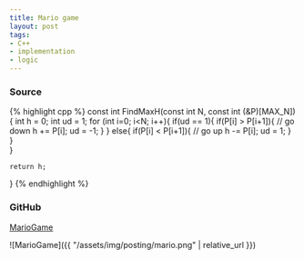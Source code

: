 ```yaml
---
title: Mario game
layout: post
tags:
- C++
- implementation
- logic
---
```


### Source

{% highlight cpp %}
const int FindMaxH(const int N, const int (&P)[MAX_N])
{
	int h = 0;
	int ud = 1;	
	for (int i=0; i<N; i++){
		if(ud == 1){
			if(P[i] > P[i+1]){
				// go down
				h += P[i];
				ud = -1;
			}
		}
		else{
			if(P[i] < P[i+1]){
				// go up
				h -= P[i];
				ud = 1;
			}
		}	
	}
	
	return h;
}
{% endhighlight %}

### GitHub

[MarioGame](https://github.com/coolwindjo/algoguru/tree/master/_posts/Done/MarioGame "MarioGame")

![MarioGame]({{ "/assets/img/posting/mario.png" | relative_url }})
